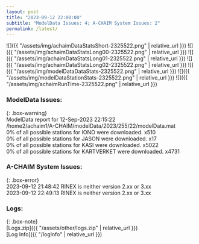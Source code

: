 ```yaml
---
layout: post
title: "2023-09-12 22:00:00"
subtitle: "ModelData Issues: 4; A-CHAIM System Issues: 2"
permalink: /latest/
---
```


![]({{ "/assets/img/achaimDataStatsShort-2325522.png" | relative_url }})
![]({{ "/assets/img/achaimDataStatsLong00-2325522.png" | relative_url }})
![]({{ "/assets/img/achaimDataStatsLong01-2325522.png" | relative_url }})
![]({{ "/assets/img/achaimDataStatsLong02-2325522.png" | relative_url }})
![]({{ "/assets/img/modelDataDataStats-2325522.png" | relative_url }})
![]({{ "/assets/img/modelDataStationStats-2325522.png" | relative_url }})
![]({{ "/assets/img/achaimRunTime-2325522.png" | relative_url }})


### ModelData Issues:  
  
{: .box-warning}  
 ModelData report for 12-Sep-2023 22:15:22   
 /home2/achaim1/A-CHAIM/modelData/2023/255/22/modelData.mat   
 0% of all possible stations for IONO were downloaded. x510   
 0% of all possible stations for JASON were downloaded. x17   
 0% of all possible stations for KASI were downloaded. x5022   
 0% of all possible stations for KARTVERKET were downloaded. x4731   
  
### A-CHAIM System Issues:  
  
{: .box-error}  
2023-09-12 21:48:42 RINEX is neither version 2.xx or 3.xx  
2023-09-12 22:49:13 RINEX is neither version 2.xx or 3.xx  

### Logs:  
  
{: .box-note}  
[Logs.zip]({{ "/assets/other/logs.zip" | relative_url }})  
[Log Info]({{ "/logInfo" | relative_url }})  
